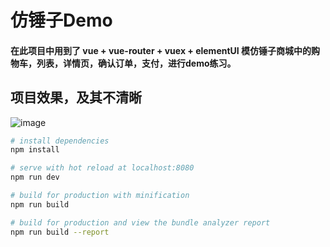 # 仿锤子Demo

> 


#### 在此项目中用到了 vue + vue-router + vuex + elementUI 模仿锤子商城中的购物车，列表，详情页，确认订单，支付，进行demo练习。

## 项目效果，及其不清晰

![image](https://github.com/SeniorEngineer/vue-demo/blob/master/image.gif)
``` bash
# install dependencies
npm install

# serve with hot reload at localhost:8080
npm run dev

# build for production with minification
npm run build

# build for production and view the bundle analyzer report
npm run build --report
```


